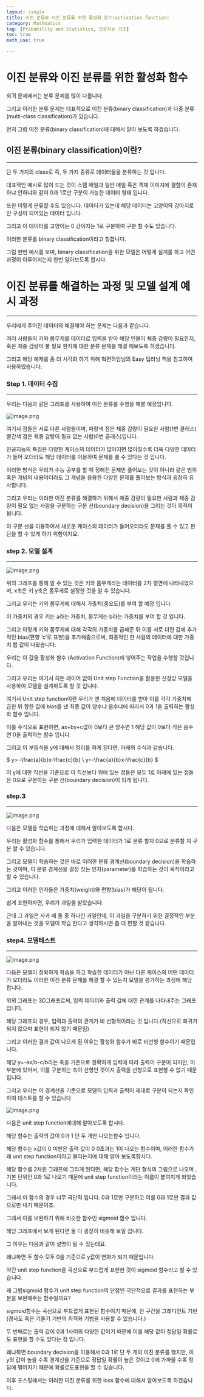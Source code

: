 ```yaml
---
layout: single
title: 이진 분류와 이진 분류를 위한 활성화 함수(activation function)
category: Mathmatics
tag: [Probability and Statistics, 인공지능 기초]
toc: true
math_use: true

---
```

# 이진 분류와 이진 분류를 위한 활성화 함수

회귀 문제에서는 분류 문제를 많이 다룹니다.

그리고 이러한 분류 문제는 대표적으로 이진 분류(binary classification)과 다중 분류(multi-class classification)가 있습니다.

먼저 그럼 이진 분류(binary classification)에 대해서 알아 보도록 하겠습니다.

## 이진 분류(binary classification)이란?

---

단 두 가지의 class로 즉, 두 가지 종류로 데이터들을 분류하는 것 입니다.

대표적인 예시로 많이 드는 것이 스팸 메일과 일반 메일 혹은 객체 이미지에 결함이 존재 하냐 안하냐와 같이 0과 1로만 구분이 가능한 데이터 형태 입니다.

또한 이렇게 분류할 수도 있습니다. 데이터가 있는데 해당 데이터는 고양이와 강아지로만 구성이 되어있는 데이터 입니다.

그리고 이 데이터를 고양이는 0 강아지는 1로 구분하여 구분 할 수도 있습니다.

이러한 분류를 binary classification이라고 칭합니다.

그럼 한번 예시를 보며, binary classification을 위한 모델은 어떻게 설계를 하고 어떤 과정이 이루어지는지 한번 알아보도록 합시다.

# 이진 분류를 해결하는 과정 및 모델 설계 예시 과정

---

우리에게 주어진 데이터와 해결해야 하는 문제는 다음과 같습니다.

여러 사람들의 키와 몸무게를 데이터로 입력을 받아 해당 인물이 체중 감량이 필요한지, 혹은 체중 감량이 불 필요 한지에 대한 분류 문제를 해결 해보도록 하겠습니다.

그리고 해당 예제를 좀 더 시각화 하기 위해 혁편하임님의 Easy 딥러닝 책을 참고하여 사용하였습니다. 

### Step 1. 데이터 수집

---

우리는 다음과 같은 그래프를 사용하여 이진 분류를 수행을 해볼 예정입니다.

![image.png](https://github.com/user-attachments/assets/b2782296-d6b0-4141-9705-79051e14a0ed)

여기서 점들은 서로 다른 사람들이며,  파랑색 점은 체중 감량이 필요한 사람(1번 클래스) 빨간색 점은 체중 감량이 필요 없는 사람(0번 클래스)입니다.

인공지능의 특징은 다양한 케이스의 데이터가 많아지면 많아질수록 더욱 다양한 데이터가 들어 오더라도 해당 데이터를 이용하여 문제를 풀 수 있다는 것 입니다.

이러한 방식은 우리가 수능 공부를 할 때 정해진 문제만 풀어보는 것이 아니라 같은 범위 혹은 개념의 내용이더라도 그 개념을 응용한 다양한 문제를 풀어보는 방식과 굉장히 유사합니다. 

그리고 우리는 이러한 이진 분류를 해결하기 위해서 체중 감량이 필요한 사람과 체중 감량이 필요 없는 사람을 구분하는 구분 선(boundary decision)을 그리는 것이 목적이 됩니다.

이 구분 선을 이용하여서 새로운 케이스의 데이터가 들어오더라도 문제를 풀 수 있고 판단을 할 수 있게 하기 위함이지요.

### step 2. 모델 설계

---

![image.png](https://github.com/user-attachments/assets/3d2f626f-f3ca-4dd1-86ca-39f90cecea1b)

위의 그래프를 통해 알 수 있는 것은 키와 몸무게라는 데이터를 2차 평면에 나타내었으며, x축은 키 y축은 몸무게로 설정한 것을 알 수 있습니다.

그리고 우리는 키와 몸무게에 대해서 가중치(중요도)를 부여 할 예정 입니다.

이 가중치의 경우 키는 a라는 가중치,  몸무게는 b라는 가중치를 부여 할 것 입니다.

그리고 이렇게 키와 몸무게에 대해 각각의 가중치를 곱해준 뒤 이를 서로 더한 값에 추가적인 bias(편향 ‘c’로 표현)을 추가해줌으로써,  최종적인 한 사람의 데이터에 대한 가중치 합 값이 나왔습니다.

우리는 이 값을 활성화 함수 (Activation Function)에 넣어주는 작업을 수행할 것입니다.

그리고 우리는 여기서 히든 레이어 없이 Unit step Function을 활용한 신경망 모델을 사용하여 모델을 설계하도록 할 것 입니다.

여기서 Unit step function이란 우리가 맨 처음에 데이터를 받아 이를 각각 가중치에 곱한 뒤 합한 값에 bias를 낸 최종 값이 양수냐 음수냐에 따라서 0과 1을 출력하는 활성화 함수 입니다.

이를 수식으로 표현하면, ax+by+c값이 0보다 큰 양수면 1 해당 값이 0보다 작은 음수면 0을 출력하는 함수 입니다.

그리고 이 부등식을 y에 대해서 정리를 하게 된다면, 아래의 수식과 같습니다.

$
 y> -\frac{a}{b}x-\frac{c}{b} \\ y=-\frac{a}{b}x-\frac{c}{b}
$

이 y에 대한 직선을 기준으로 이 직선보다 위에 있는 점들은 모두 1로 아래에 있는 점들은 0으로 구분하는 구분 선(boundary decision)이 되게 됩니다.

### step.3

---

![image.png](https://github.com/user-attachments/assets/52d7f5e8-e756-41b1-be85-b265ee2e0c9e)

다음은 모델을 학습하는 과정에 대해서 알아보도록 합시다.

우리는 활성화 함수를 통해서 우리가 입력한 데이터가 1로 분류 할지 0으로 분류할 지 구분 할 수 있습니다.

그리고 모델이 학습하는 것은 바로 이러한 분류 경계선(boundary decision)을 학습하는 것이며, 이 분류 경계선을 결정 짓는 인자(parameter)를 학습하는 것이 목적이라고 할 수 있습니다.

그리고 이러한 인자들은 가중치(weight)와 편향(bias)가 해당이 됩니다.

쉽게 표현하자면, 우리가 과일을 받았습니다.

근데 그 과일은 사과 배 둘 중 하나인 과일인데, 이 과일을 구분하기 위한 결정적인 부분을 알아내는 것을 모델이 학습 한다고 생각하시면 좀 더 편할 것 같습니다.

    

### step4. 모델테스트

---

![image.png](https://github.com/user-attachments/assets/5cf5713a-2b18-4e45-9c2b-e117515bf375)

다음은 모델이 정확하게 학습을 하고 학습한 데이터가 아닌 다른 케이스의 어떤 데이터가 오더라도 이러한 이진 분류 문제를 해결 할 수 있는지 모델을 평가하는 과정에 해당 합니다.

위의 그래프는 3D그래프로써, 입력 데이터와 출력 값에 대한 관계를 나타내주는 그래프 입니다.

해당 그래프의 경우, 입력과 출력의 관계가 비 선형적이라는 것 입니다.(직선으로 회귀가 되지 않으며 표현이 되지 않기 때문임)

그리고 이러한 결과 값이 나오게 된 이유는 활성화 함수가 바로 비선형 함수이기 때문입니다.  

해당 y=-ax/b-c/b라는 축을 기준으로 정확하게 입력에 따라 출력이 구분이 되지만, 이 부분에 있어서, 이를 구분하는 축이 선형인 것이지 출력을 선형으로 표현할 수 없기 때문입니다.

그리고 우리는 이 경계선을 기준으로 모델의 입력과 출력이 제대로 구분이 되는지 확인하여 테스트를 할 수 있습니다 

![image.png](https://github.com/user-attachments/assets/2f58c984-4457-4e14-a1b6-3d4f0fb9af69)

다음은 unit step function에대해 알아보도록 합시다.

해당 함수는 출력의 값이 0과 1 단 두 개만 나오는함수 입니다.

해당 함수는 x값이 0 미만은 출력 값이 0 0초과는 1이 나오는 함수이며, 이러한 함수가 왜 unit step function이라고 불리는지에 대해 알아 보도록합시다.

해당 함수를 2차원 그래프에 그리게 된다면, 해당 함수는 계단 형식의 그림으로 나오며 , 기본 단위인 0과 1로 나오기 때문에 unit step function이라는 이름이 붙여지게 되었습니다.

그래서 이 함수의 경우 너무 극단적 입니다. 0과 1로만 구분하고 이를 0과 1로만 결과 값으로만 내기 때문이죠.

그래서 이를 보완하기 위해 비슷한 함수인 sigmoid 함수 입니다.

해당 그래프에서 보게 된다면 둘 다 굉장히 비슷해 보일 겁니다.

그 이유는 다음과 같이 설명이 될 수 있는데요.

왜냐하면 두 함수 모두 0을 기준으로 y값이 변화가 되기 때문입니다.

약간 unit step function을 곡선으로 부드럽게 표현한 것이 sigmoid 함수라고 할 수 있습니다.

왜 그럼sigmoid 함수가 unit step function의 단점인 극단적으로 결과를 표현하는 부분을 보완해주는 함수일까요?

sigmoid함수는 곡선으로 부드럽게 표현된 함수이기 때문에, 전 구간을 그래디언트 기반(경사도 혹은 기울기 기반의 최적화 기법을 사용할 수 있습니다.)

두 번째로는 출력 값이 0과 1사이의 다양한 값이기 때문에 이를 해당 값이  정답일 확률로도 표현을 할 수도 있다는 점 입니다.

왜냐하면 boundary decision을 이용해서 0과 1로 단 두 개의 이진 분류를 했지만, 이 y의 값이 높을 수록 경계선을 기준으로 정답일 확률이 높은 것이고 0에 가까울 수록 정답에 멀어지기 때문에 확률로도표현을 할 수 있습니다.

이후 포스팅에서는 이러한 이진 분류를 위한 loss 함수에 대해서 알아보도록 하겠습니다.
